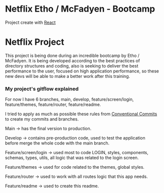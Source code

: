 # Netflix Etho / McFadyen - Bootcamp

Project create with [React](https://reactjs.org/)


# Netflix Project

This project is being done during an incredible bootcamp by Etho / McFadyen. 
It is being developed according to the best practices of directory structures and coding, also is seeking to deliver the best performance to the user, focused on high application performance, so these new devs will be able to make a better work after this training.

### My project's gitflow explained

For now I have 6 branches, main, develop, feature/screen/login, feature/themes, feature/router, feature/readme.

I tried to apply as much as possible these rules from [Conventional Commits](https://www.conventionalcommits.org/en/v1.0.0/) to create my commits and branches.
 
Main -> has the final version to production.

Develop -> contains pre-production code, used to test the application before merge the whole code with the main branch.

Feature/screen/login -> used most to code LOGIN, styles, components, schemas, types, utils, all logic that was related to the login screen.

Feature/themes -> used for code related to the themes, global styles.

Feature/router -> used to work with all routes logic that this app needs.

Feature/readme -> used to create this readme.
